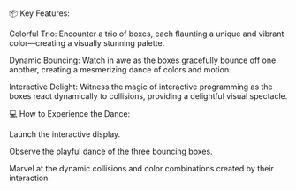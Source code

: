 📦 Key Features:

Colorful Trio: Encounter a trio of boxes, each flaunting a unique and vibrant color—creating a visually stunning palette.

Dynamic Bouncing: Watch in awe as the boxes gracefully bounce off one another, creating a mesmerizing dance of colors and motion.

Interactive Delight: Witness the magic of interactive programming as the boxes react dynamically to collisions, providing a delightful visual spectacle.

💻 How to Experience the Dance:

Launch the interactive display.

Observe the playful dance of the three bouncing boxes.

Marvel at the dynamic collisions and color combinations created by their interaction.